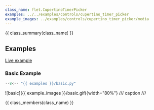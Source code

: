 ```yaml
---
class_name: flet.CupertinoTimerPicker
examples: ../../examples/controls/cupertino_timer_picker
example_images: ../examples/controls/cupertino_timer_picker/media
---
```


{{ class_summary(class_name) }}

## Examples

[Live example](https://flet-controls-gallery.fly.dev/dialogs/cupertinotimerpicker)

### Basic Example

```python
--8<-- "{{ examples }}/basic.py"
```

![basic]({{ example_images }}/basic.gif){width="80%"}
/// caption
///

{{ class_members(class_name) }}
